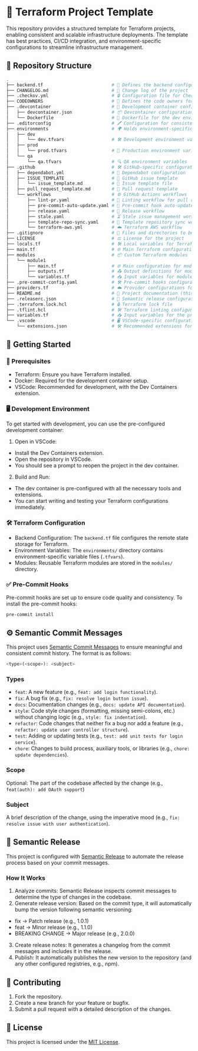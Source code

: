 # 🚧 Terraform Project Template

This repository provides a structured template for Terraform projects, enabling consistent and scalable infrastructure deployments. The template has best practices, CI/CD integration, and environment-specific configurations to streamline infrastructure management.

## 📁 Repository Structure

```bash
.
├── backend.tf                          # 🔧 Defines the backend configuration for Terraform
├── CHANGELOG.md                        # 📝 Change log of the project
├── .checkov.yml                        # 🔒 Configuration file for Checkov security scanner
├── CODEOWNERS                          # 👥 Defines the code owners for the repository
├── .devcontainer                       # 🐳 Development container configuration
│   ├── devcontainer.json               # 📦 Devcontainer configuration file
│   └── Dockerfile                      # 🐋 Dockerfile for the dev environment
├── .editorconfig                       # 🖊️ Configuration for consistent coding styles
├── environments                        # 🌍 Holds environment-specific variables
│   ├── dev
│   │   └── dev.tfvars                  # 🛠️ Development environment variables
│   ├── prod
│   │   └── prod.tfvars                 # 🚀 Production environment variables
│   └── qa
│       └── qa.tfvars                   # 🔍 QA environment variables
├── .github                             # 🛠️ GitHub-specific configurations
│   ├── dependabot.yml                  # 🤖 Dependabot configuration
│   ├── ISSUE_TEMPLATE                  # 📝 GitHub issue template
│   │   └── issue_template.md           # 📝 Issue template file
│   ├── pull_request_template.md        # 📝 Pull request template
│   └── workflows                       # ⚙️ GitHub Actions workflows
│       ├── lint-pr.yaml                # 🧹 Linting workflow for pull requests
│       ├── pre-commit-auto-update.yaml # 🔄 Pre-commit hook auto-update workflow
│       ├── release.yaml                # 🚀 Release workflow
│       ├── stale.yaml                  # ⏳ Stale issue management workflow
│       ├── template-repo-sync.yaml     # 🔄 Template repository sync workflow
│       └── terraform-aws.yml           # ☁️ Terraform AWS workflow
├── .gitignore                          # 🚫 Files and directories to be ignored by Git
├── LICENSE                             # ⚖️ License for the project
├── locals.tf                           # 🛠️ Local variables for Terraform
├── main.tf                             # 🌐 Main Terraform configuration
├── modules                             # 📦 Custom Terraform modules
│   └── module1
│       ├── main.tf                     # 🌐 Main configuration for module1
│       ├── outputs.tf                  # 📤 Output definitions for module1
│       └── variables.tf                # 📥 Input variables for module1
├── .pre-commit-config.yaml             # 🛠️ Pre-commit hooks configuration
├── providers.tf                        # ☁️ Provider configurations for Terraform
├── README.md                           # 📖 Project documentation (this file)
├── .releaserc.json                     # 🚀 Semantic release configuration
├── .terraform.lock.hcl                 # 🔒 Terraform lock file
├── .tflint.hcl                         # 🛠️ Terraform linting configuration
├── variables.tf                        # 📥 Input variables for the project
└── .vscode                             # 🖥️ VSCode-specific configurations
    └── extensions.json                 # 🛠️ Recommended extensions for VSCode
```

## 🚀 Getting Started

### 🧰 Prerequisites

- Terraform: Ensure you have Terraform installed.
- Docker: Required for the development container setup.
- VSCode: Recommended for development, with the Dev Containers extension.

### 🖥️ Development Environment

To get started with development, you can use the pre-configured development container:

1. Open in VSCode:

- Install the Dev Containers extension.
- Open the repository in VSCode.
- You should see a prompt to reopen the project in the dev container.

2. Build and Run:

- The dev container is pre-configured with all the necessary tools and extensions.
- You can start writing and testing your Terraform configurations immediately.

### 🛠️ Terraform Configuration

- Backend Configuration: The `backend.tf` file configures the remote state storage for Terraform.
- Environment Variables: The `environments/` directory contains environment-specific variable files (`.tfvars`).
- Modules: Reusable Terraform modules are stored in the `modules/` directory.

### ✅ Pre-Commit Hooks

Pre-commit hooks are set up to ensure code quality and consistency. To install the pre-commit hooks:

```bash
pre-commit install
```

## ⚙️ Semantic Commit Messages
This project uses [Semantic Commit Messages](https://www.conventionalcommits.org/) to ensure meaningful and consistent commit history. The format is as follows:

```php
<type>(<scope>): <subject>
```

### Types

- `feat`: A new feature (e.g., `feat: add login functionality`).
- `fix`: A bug fix (e.g., `fix: resolve login button issue`).
- `docs`: Documentation changes (e.g., `docs: update API documentation`).
- `style`: Code style changes (formatting, missing semi-colons, etc.) without changing logic (e.g., `style: fix indentation`).
- `refactor`: Code changes that neither fix a bug nor add a feature (e.g., `refactor: update user controller structure`).
- `test`: Adding or updating tests (e.g., `test: add unit tests for login service`).
- `chore`: Changes to build process, auxiliary tools, or libraries (e.g., `chore: update dependencies`).

### Scope

Optional: The part of the codebase affected by the change (e.g., `feat(auth): add OAuth support`)

### Subject

A brief description of the change, using the imperative mood (e.g., `fix: resolve issue with user authentication`).

## 🚀 Semantic Release

This project is configured with [Semantic Release](https://semantic-release.gitbook.io/semantic-release) to automate the release process based on your commit messages.

### How It Works

1. Analyze commits: Semantic Release inspects commit messages to determine the type of changes in the codebase.
2. Generate release version: Based on the commit type, it will automatically bump the version following semantic versioning:
- fix → Patch release (e.g., 1.0.1)
- feat → Minor release (e.g., 1.1.0)
- BREAKING CHANGE → Major release (e.g., 2.0.0)
3. Create release notes: It generates a changelog from the commit messages and includes it in the release.
4. Publish: It automatically publishes the new version to the repository (and any other configured registries, e.g., npm).

## 🤝 Contributing

1. Fork the repository.
2. Create a new branch for your feature or bugfix.
3. Submit a pull request with a detailed description of the changes.

## 📜 License

This project is licensed under the [MIT License](LICENSE).
